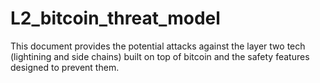 # L2_bitcoin_threat_model
This document provides the potential attacks against the layer two tech (lightining and side chains) built on top of bitcoin and the safety features designed to prevent them.
